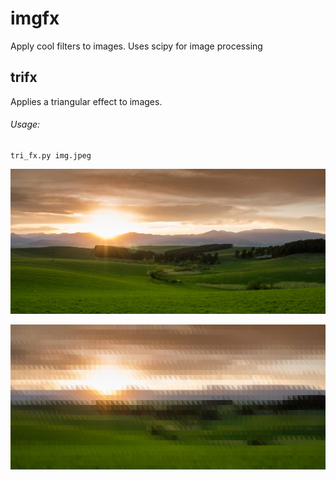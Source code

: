 # imgfx
Apply cool filters to images. Uses scipy for image processing

## trifx
Applies a triangular effect to images.

###### Usage: 
    tri_fx.py img.jpeg

![Sample input image for trifx](https://raw.githubusercontent.com/medakk/imgfx/master/readme_imgs/trifx_in.jpeg)

![Sample output image for trifx](https://raw.githubusercontent.com/medakk/imgfx/master/readme_imgs/trifx_out.jpeg)
